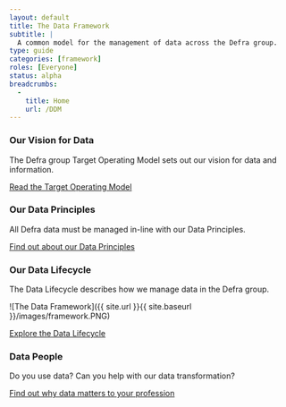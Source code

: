 ```yaml
---
layout: default
title: The Data Framework
subtitle: |
  A common model for the management of data across the Defra group.
type: guide
categories: [framework]
roles: [Everyone]
status: alpha
breadcrumbs:
  -
    title: Home
    url: /DDM
---
```


### Our Vision for Data

The Defra group Target Operating Model sets out our vision for data and information.

[Read the Target Operating Model](https://intranet.defra.gov.uk/about-defra/what-we-do/strategy/target-operating-model)

### Our Data Principles

All Defra data must be managed in-line with our Data Principles.

[Find out about our Data Principles](/DDM/framework/principles)

### Our Data Lifecycle

The Data Lifecycle describes how we manage data in the Defra group.

![The Data Framework]({{ site.url }}{{ site.baseurl }}/images/framework.PNG)

[Explore the Data Lifecycle](/DDM/framework/lifecycle)

### Data People

Do you use data? Can you help with our data transformation?

[Find out why data matters to your profession]($)
